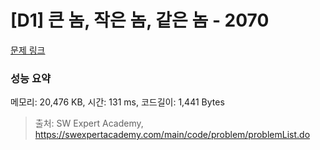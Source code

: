 # [D1] 큰 놈, 작은 놈, 같은 놈 - 2070 

[문제 링크](https://swexpertacademy.com/main/code/problem/problemDetail.do?contestProbId=AV5QQ6qqA40DFAUq) 

### 성능 요약

메모리: 20,476 KB, 시간: 131 ms, 코드길이: 1,441 Bytes



> 출처: SW Expert Academy, https://swexpertacademy.com/main/code/problem/problemList.do